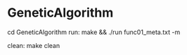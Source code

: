 # GeneticAlgorithm

cd GeneticAlgorithm
run:
  make
  && ./run func01_meta.txt <count of generations to execute> -m <mutation percentage>
  
clean:
  make clean
